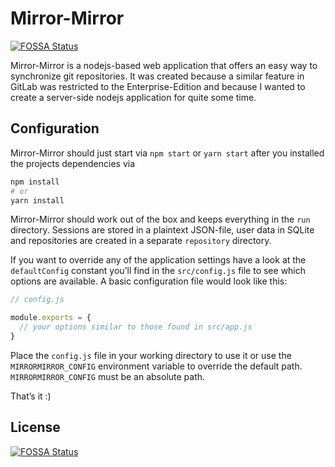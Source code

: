 # Mirror-Mirror
[![FOSSA Status](https://app.fossa.io/api/projects/git%2Bgithub.com%2Fkmohrf%2Fmirror-mirror.svg?type=shield)](https://app.fossa.io/projects/git%2Bgithub.com%2Fkmohrf%2Fmirror-mirror?ref=badge_shield)


Mirror-Mirror is a nodejs-based web application that offers an easy
way to synchronize git repositories. It was created because a similar
feature in GitLab was restricted to the Enterprise-Edition and
because I wanted to create a server-side nodejs application for
quite some time.

## Configuration

Mirror-Mirror should just start via `npm start` or `yarn start` after 
you installed the projects dependencies via

```sh
npm install
# or
yarn install
```

Mirror-Mirror should work out of the box and keeps everything in the
`run` directory. Sessions are stored in a plaintext JSON-file, 
user data in SQLite and repositories are created in a separate
`repository` directory.

If you want to override any of the application settings have
a look at the `defaultConfig` constant you’ll find in the
`src/config.js` file to see which options are available. 
A basic configuration file would look like this: 

```js
// config.js

module.exports = {
  // your options similar to those found in src/app.js
}
```

Place the `config.js` file in your working directory to use it or use
the `MIRRORMIRROR_CONFIG` environment variable to override the default
path. `MIRRORMIRROR_CONFIG` must be an absolute path.

That’s it :)


## License
[![FOSSA Status](https://app.fossa.io/api/projects/git%2Bgithub.com%2Fkmohrf%2Fmirror-mirror.svg?type=large)](https://app.fossa.io/projects/git%2Bgithub.com%2Fkmohrf%2Fmirror-mirror?ref=badge_large)